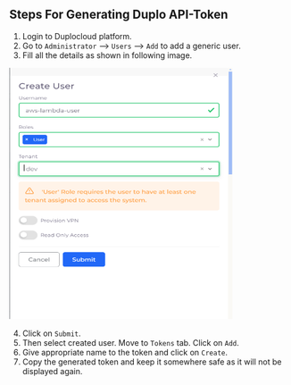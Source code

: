 ## Steps For Generating Duplo API-Token

1. Login to Duplocloud platform.
2. Go to `Administrator` --> `Users` --> `Add` to add a generic user.
3. Fill all the details as shown in following image.

<img src="./images/create-user.png" width="400" height="450"/>

4. Click on `Submit`.
5. Then select created user. Move to `Tokens` tab. Click on `Add`.
6. Give appropriate name to the token and click on `Create`.
7. Copy the generated token and keep it somewhere safe as it will not be displayed again.


